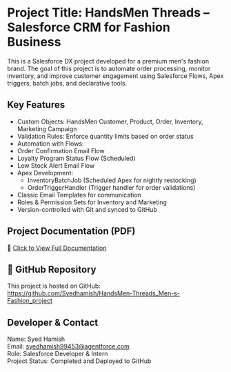 #  Project Title: HandsMen Threads – Salesforce CRM for Fashion Business

This is a Salesforce DX project developed for a premium men's fashion brand. The goal of this project is to automate order processing, monitor inventory, and improve customer engagement using Salesforce Flows, Apex triggers, batch jobs, and declarative tools.

##  Key Features

-  Custom Objects: HandsMen Customer, Product, Order, Inventory, Marketing Campaign
-  Validation Rules: Enforce quantity limits based on order status
-  Automation with Flows:
  - Order Confirmation Email Flow
  - Loyalty Program Status Flow (Scheduled)
  - Low Stock Alert Email Flow
- Apex Development:
  - InventoryBatchJob (Scheduled Apex for nightly restocking)
  - OrderTriggerHandler (Trigger handler for order validations)
- Classic Email Templates for communication
- Roles & Permission Sets for Inventory and Marketing
- Version-controlled with Git and synced to GitHub

##  Project Documentation (PDF)

📄 [Click to View Full Documentation](docs/HandsMen_Threads_Salesforce_Documentation7.pdf)

## 🔗 GitHub Repository

This project is hosted on GitHub:  
https://github.com/Syedhamish/HandsMen-Threads_Men-s-Fashion_project

##  Developer & Contact

 Name: Syed Hamish  
 Email: syedhamish99453@agentforce.com  
 Role: Salesforce Developer & Intern  
 Project Status: Completed and Deployed to GitHub